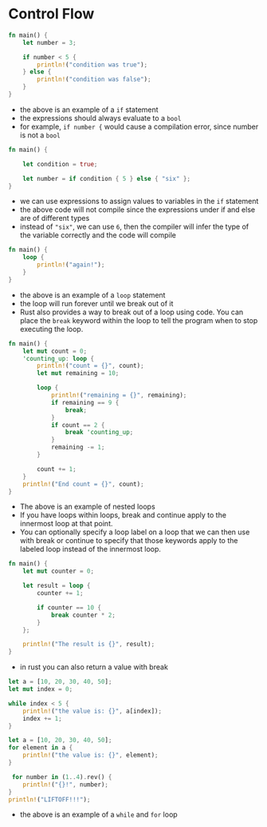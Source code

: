 # Control Flow

```rust
fn main() {
    let number = 3;

    if number < 5 {
        println!("condition was true");
    } else {
        println!("condition was false");
    }
}
```
- the above is an example of a `if` statement
- the expressions should always evaluate to a `bool`
- for example, ```if number {``` would cause a compilation error, since number is not a `bool`

```rust
fn main() {

    let condition = true;

    let number = if condition { 5 } else { "six" };
}
```
- we can use expressions to assign values to variables in the `if` statement
- the above code will not compile since the expressions under if and else are of different types
- instead of `"six"`, we can use `6`, then the compiler will infer the type of the variable correctly and the code will compile

```rust
fn main() {
    loop {
        println!("again!");
    }
}
```
- the above is an example of a `loop` statement
- the loop will run forever until we break out of it
- Rust also provides a way to break out of a loop using code. You can place the `break` keyword within the loop to tell the program when to stop executing the loop.

```rust
fn main() {
    let mut count = 0;
    'counting_up: loop {
        println!("count = {}", count);
        let mut remaining = 10;

        loop {
            println!("remaining = {}", remaining);
            if remaining == 9 {
                break;
            }
            if count == 2 {
                break 'counting_up;
            }
            remaining -= 1;
        }

        count += 1;
    }
    println!("End count = {}", count);
}
```
- The above is an example of nested loops
- If you have loops within loops, break and continue apply to the innermost loop at that point. 
- You can optionally specify a loop label on a loop that we can then use with break or continue to specify that those keywords apply to the labeled loop instead of the innermost loop. 

```rust
fn main() {
    let mut counter = 0;

    let result = loop {
        counter += 1;

        if counter == 10 {
            break counter * 2;
        }
    };

    println!("The result is {}", result);
}
```
- in rust you can also return a value with break


```rust
let a = [10, 20, 30, 40, 50];
let mut index = 0;

while index < 5 {
    println!("the value is: {}", a[index]);
    index += 1;
}

let a = [10, 20, 30, 40, 50];
for element in a {
    println!("the value is: {}", element);
}

 for number in (1..4).rev() {
    println!("{}!", number);
}
println!("LIFTOFF!!!");
```
- the above is an example of a `while` and `for` loop
